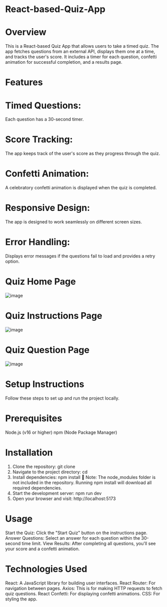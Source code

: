 # React-based-Quiz-App

# Overview
This is a React-based Quiz App that allows users to take a timed quiz. The app fetches questions from an external API, displays them one at a time, and tracks the user's score. It includes a timer for each question, confetti animation for successful completion, and a results page.

# Features
# Timed Questions: 
Each question has a 30-second timer.
# Score Tracking:
The app keeps track of the user's score as they progress through the quiz.
# Confetti Animation:
A celebratory confetti animation is displayed when the quiz is completed.
# Responsive Design: 
The app is designed to work seamlessly on different screen sizes.
# Error Handling: 
Displays error messages if the questions fail to load and provides a retry option.

# Quiz Home Page
![image](https://github.com/user-attachments/assets/8f098136-2e82-4de4-9f10-da2ba00598ce)
# Quiz Instructions Page
![image](https://github.com/user-attachments/assets/1ba46f8f-be79-4178-aef2-23f7291eedb4)
# Quiz Question Page
![image](https://github.com/user-attachments/assets/2a11b260-f26a-4d54-8b83-a5bb04cfbdb7)


# Setup Instructions
Follow these steps to set up and run the project locally.

# Prerequisites
Node.js (v16 or higher)
npm (Node Package Manager)

# Installation
1. Clone the repository:
git clone 
2. Navigate to the project directory:
cd 
3. Install dependencies:
npm install
📌 Note: The node_modules folder is not included in the repository. Running npm install will download all required dependencies.
5. Start the development server:
npm run dev
6. Open your browser and visit:
http://localhost:5173

# Usage
Start the Quiz: Click the "Start Quiz" button on the instructions page.
Answer Questions: Select an answer for each question within the 30-second time limit.
View Results: After completing all questions, you'll see your score and a confetti animation.

# Technologies Used
React: A JavaScript library for building user interfaces.
React Router: For navigation between pages.
Axios: This is for making HTTP requests to fetch quiz questions.
React Confetti: For displaying confetti animations.
CSS: For styling the app.

